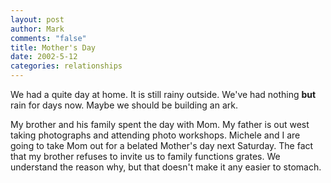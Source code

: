 ```yaml
--- 
layout: post
author: Mark
comments: "false"
title: Mother's Day
date: 2002-5-12
categories: relationships
---
```

We had a quite day at home. It is still rainy outside. We've had nothing <b>but</b> rain for days now. Maybe we should be building an ark.

My brother and his family spent the day with Mom. My father is out west taking photographs and attending photo workshops. Michele and I are going to take Mom out for a belated Mother's day next Saturday. The fact that my brother refuses to invite us to family functions grates. We understand the reason why, but that doesn't make it any easier to stomach.
